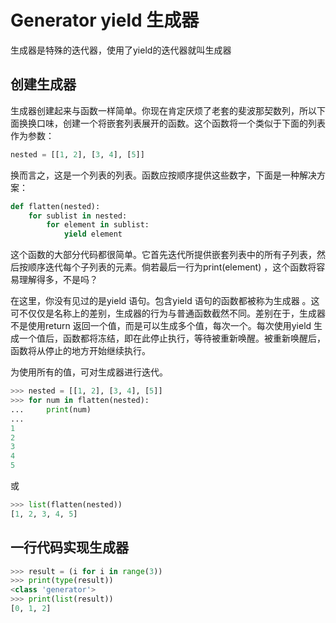 # Generator yield 生成器

生成器是特殊的迭代器，使用了yield的迭代器就叫生成器



## 创建生成器
生成器创建起来与函数一样简单。你现在肯定厌烦了老套的斐波那契数列，所以下面换换口味，创建一个将嵌套列表展开的函数。这个函数将一个类似于下面的列表作为参数：
```py
nested = [[1, 2], [3, 4], [5]]
```

换而言之，这是一个列表的列表。函数应按顺序提供这些数字，下面是一种解决方案：
```py
def flatten(nested):
    for sublist in nested:
        for element in sublist:
            yield element
```

这个函数的大部分代码都很简单。它首先迭代所提供嵌套列表中的所有子列表，然后按顺序迭代每个子列表的元素。倘若最后一行为print(element) ，这个函数将容易理解得多，不是吗？

在这里，你没有见过的是yield 语句。包含yield 语句的函数都被称为生成器 。这可不仅仅是名称上的差别，生成器的行为与普通函数截然不同。差别在于，生成器不是使用return 返回一个值，而是可以生成多个值，每次一个。每次使用yield 生成一个值后，函数都将冻结，即在此停止执行，等待被重新唤醒。被重新唤醒后，函数将从停止的地方开始继续执行。

为使用所有的值，可对生成器进行迭代。
```py
>>> nested = [[1, 2], [3, 4], [5]]
>>> for num in flatten(nested):
...     print(num)
...
1
2
3
4
5
```
或
```py
>>> list(flatten(nested))
[1, 2, 3, 4, 5]
```


## 一行代码实现生成器

```py
>>> result = (i for i in range(3))
>>> print(type(result))
<class 'generator'>
>>> print(list(result))
[0, 1, 2]
```
